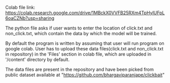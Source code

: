 Colab file link: https://colab.research.google.com/drive/1MBckX0VVFB25RXm4TpHylUFpL6oaCZNb?usp=sharing

The python file asks if user wants to enter the location of click.txt and non_click.txt, which contain the data by which the model will be trained.

By default the program is written by assuming that user will run program on google colab. User has to upload these data files(click.txt and non_click.txt in repository) in the 'Files' section in colab file,
which are uploaded in '/content' directory by default.

The data files are present in the repository and have been picked from public dataset available at "https://github.com/bhargaviparanjape/clickbait"
